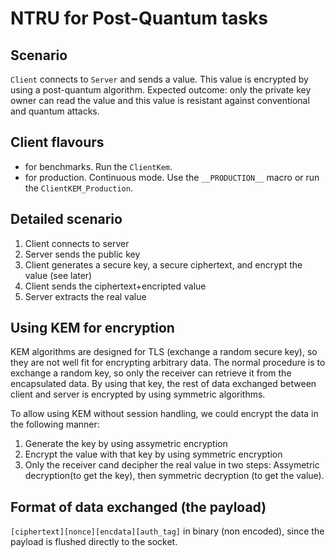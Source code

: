 # NTRU for Post-Quantum tasks

## Scenario

`Client` connects to `Server` and sends a value. This value is encrypted by using a post-quantum algorithm. Expected outcome: only the private key owner can read the value and this value is resistant against conventional and quantum attacks.

## Client flavours
- for benchmarks. Run the `ClientKem`.
- for production. Continuous mode. Use the `__PRODUCTION__` macro or run the `ClientKEM_Production`. 

## Detailed scenario

1. Client connects to server
2. Server sends the public key
3. Client generates a secure key, a secure ciphertext, and encrypt the value (see later)
4. Client sends the ciphertext+encripted value
5. Server extracts the real value
 

## Using KEM for encryption

KEM algorithms are designed for TLS (exchange a random secure key), so they are not well fit for encrypting arbitrary data. The normal procedure is to exchange a random key, so only the receiver can retrieve it from the encapsulated data. By using that key, the rest of data exchanged between client and server is encrypted by using symmetric algorithms.

To allow using KEM without session handling, we could encrypt the data in the following manner:

1. Generate the key by using assymetric encryption
2. Encrypt the value with that key by using symmetric encryption
3. Only the receiver cand decipher the real value in two steps: Assymetric decryption(to get the key), then symmetric decryption (to get the value).

## Format of data exchanged (the payload)

`[ciphertext][nonce][encdata][auth_tag]` in binary (non encoded), since the payload is flushed directly to the socket.
